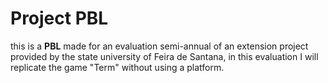 # Project **PBL**

this is a **PBL** made for an evaluation semi-annual of an extension project provided by the state university of Feira de Santana, in this evaluation I will replicate the game "Term" without using a platform.
